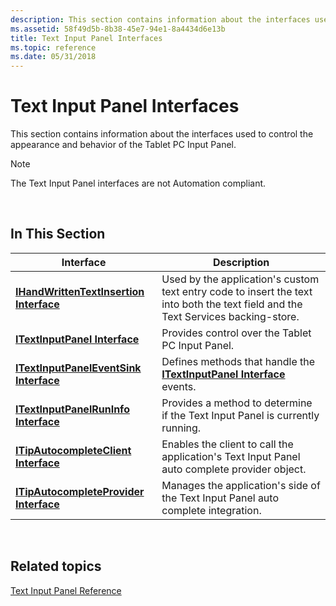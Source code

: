 ```yaml
---
description: This section contains information about the interfaces used to control the appearance and behavior of the Tablet PC Input Panel.
ms.assetid: 58f49d5b-8b38-45e7-94e1-8a4434d6e13b
title: Text Input Panel Interfaces
ms.topic: reference
ms.date: 05/31/2018
---
```


# Text Input Panel Interfaces

This section contains information about the interfaces used to control the appearance and behavior of the Tablet PC Input Panel.

> [!Note]  
> The Text Input Panel interfaces are not Automation compliant.

 

## In This Section



| Interface                                                                | Description                                                                                                                                  |
|--------------------------------------------------------------------------|----------------------------------------------------------------------------------------------------------------------------------------------|
| [**IHandWrittenTextInsertion Interface**](/windows/desktop/api/peninputpanel/nn-peninputpanel-ihandwrittentextinsertion) | Used by the application's custom text entry code to insert the text into both the text field and the Text Services backing-store.<br/> |
| [**ITextInputPanel Interface**](/windows/desktop/api/peninputpanel/nn-peninputpanel-itextinputpanel)                     | Provides control over the Tablet PC Input Panel.<br/>                                                                                  |
| [**ITextInputPanelEventSink Interface**](/windows/desktop/api/peninputpanel/nn-peninputpanel-itextinputpaneleventsink)   | Defines methods that handle the [**ITextInputPanel Interface**](/windows/desktop/api/peninputpanel/nn-peninputpanel-itextinputpanel) events.<br/>                                      |
| [**ITextInputPanelRunInfo Interface**](/windows/desktop/api/peninputpanel/nn-peninputpanel-itextinputpanelruninfo)       | Provides a method to determine if the Text Input Panel is currently running.<br/>                                                      |
| [**ITipAutocompleteClient Interface**](itipautocompleteclient.md)       | Enables the client to call the application's Text Input Panel auto complete provider object.<br/>                                      |
| [**ITipAutocompleteProvider Interface**](itipautocompleteprovider.md)   | Manages the application's side of the Text Input Panel auto complete integration.<br/>                                                 |



 

## Related topics

<dl> <dt>

[Text Input Panel Reference](text-input-panel-reference.md)
</dt> </dl>

 

 




